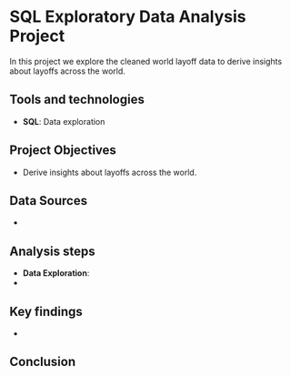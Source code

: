 # SQL Exploratory Data Analysis Project
In this project we explore the cleaned world layoff data to derive insights about layoffs across the world.

## Tools and technologies
- **SQL**: Data exploration

## Project Objectives
- Derive insights about layoffs across the world.

## Data Sources
- 

## Analysis steps
- **Data Exploration**:
-

## Key findings
- 

## Conclusion
